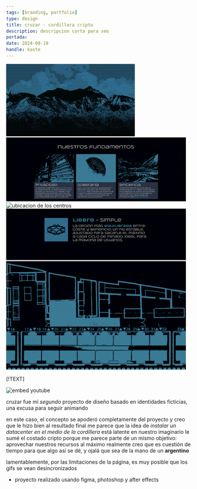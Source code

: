 ```yaml
---
tags: [branding, portfolio]
type: design
title: cruzar - cordillera cripto
description: descripcion corta para seo
portada: 
date: 2024-09-19
handle: kaste
---
```


![banner del proyecto de diseño](banner.gif)
![fundamentos de la marca](fundamentos.gif)
![ubicacion de los centros](topografico.gif)
![paquetes de servicio](servicios.gif)
![final de la presentacion](footer.gif)

[!TEXT]

![embed youtube](https://www.youtube.com/watch?v=KFb_frFm8F8)

cruzar fue mi *segundo* proyecto de diseño basado en identidades ficticias, una excusa para seguir animando

en este caso, el concepto se apoderó completamente del proyecto y creo que le hizo bien al resultado final
me parece que la idea de *instalar un datacenter en el medio de la cordillera* está latente en nuestro imaginario
le sumé el costado cripto porque me parece parte de un mismo objetivo: aprovechar nuestros recursos al máximo
realmente creo que es cuestión de tiempo para que algo así se dé, y ojalá que sea de la mano de un **argentino**

lamentablemente, por las limitaciones de la página, es muy posible que los gifs se vean desincronizados

* proyecto realizado usando figma, photoshop y after effects